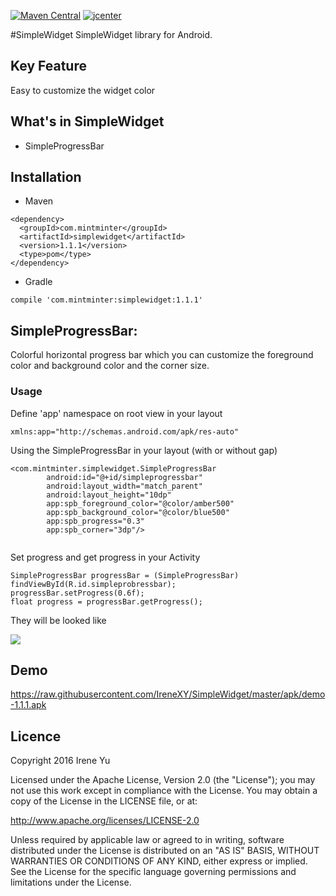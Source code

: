 
[![Maven Central](https://img.shields.io/badge/maven%20central-1.1.1-brightgreen.svg)](http://search.maven.org/#artifactdetails%7Ccom.mintminter%7Csimplewidget%7C1.0.0%7Caar) [![jcenter](https://img.shields.io/badge/jcenter-1.1.1-brightgreen.svg)](https://bintray.com/irenexy/SimpleWidget/simplewidget)

#SimpleWidget
SimpleWidget library for Android.

## Key Feature
Easy to customize the widget color

## What's in SimpleWidget
* SimpleProgressBar

## Installation
* Maven
```
<dependency>
  <groupId>com.mintminter</groupId>
  <artifactId>simplewidget</artifactId>
  <version>1.1.1</version>
  <type>pom</type>
</dependency>
```

* Gradle
```
compile 'com.mintminter:simplewidget:1.1.1'
```

## SimpleProgressBar:
Colorful horizontal progress bar which you can customize the foreground color and background color and the corner size.

### Usage
Define 'app' namespace on root view in your layout
```
xmlns:app="http://schemas.android.com/apk/res-auto"
```
Using the SimpleProgressBar in your layout (with or without gap)
```
<com.mintminter.simplewidget.SimpleProgressBar
        android:id="@+id/simpleprogressbar"
        android:layout_width="match_parent"
        android:layout_height="10dp"
        app:spb_foreground_color="@color/amber500"
        app:spb_background_color="@color/blue500"
        app:spb_progress="0.3"
        app:spb_corner="3dp"/>
        
```
Set progress and get progress in your Activity
```
SimpleProgressBar progressBar = (SimpleProgressBar) findViewById(R.id.simpleprobressbar);
progressBar.setProgress(0.6f);
float progress = progressBar.getProgress();

```
They will be looked like

<img src="https://github.com/IreneXY/SimpleWidget/raw/master/screenshot/SimpleProgressBar-1.1.1">

## Demo
https://raw.githubusercontent.com/IreneXY/SimpleWidget/master/apk/demo-1.1.1.apk

## Licence

Copyright 2016 Irene Yu

Licensed under the Apache License, Version 2.0 (the "License"); you may not use this work except in compliance with the License. You may obtain a copy of the License in the LICENSE file, or at:

http://www.apache.org/licenses/LICENSE-2.0

Unless required by applicable law or agreed to in writing, software distributed under the License is distributed on an "AS IS" BASIS, WITHOUT WARRANTIES OR CONDITIONS OF ANY KIND, either express or implied. See the License for the specific language governing permissions and limitations under the License.






